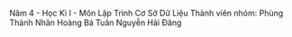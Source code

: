 Năm 4 - Học Kì I - Môn Lập Trình Cơ Sở Dữ Liệu 
Thành viên nhóm:
  Phùng Thành Nhân
  Hoàng Bá Tuân
  Nguyễn Hải Đăng
